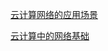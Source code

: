 

[云计算网络的应用场景](https://blog.csdn.net/qiansg123/article/details/80124473)

[云计算中的网络基础](https://www.icode9.com/content-4-726457.html)

